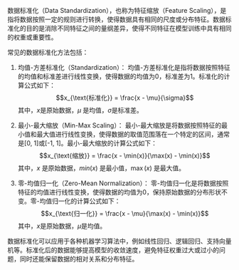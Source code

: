 数据标准化（Data Standardization），也称为特征缩放（Feature Scaling），是指将数据按照一定的规则进行转换，使得数据具有相同的尺度或分布特征。数据标准化的目的是消除不同特征之间的量纲差异，使得不同特征在模型训练中具有相同的权重或重要性。

常见的数据标准化方法包括：

1. 均值-方差标准化（Standardization）：
   均值-方差标准化是指将数据按照特征的均值和标准差进行线性变换，使得数据的均值为0，标准差为1。标准化的计算公式如下：
   $$x_{\text{标准化}} = \frac{x - \mu}{\sigma}$$
   其中，$x$是原始数据，$\mu$ 是均值，$\sigma$是标准差。

2. 最小-最大缩放（Min-Max Scaling）：
   最小-最大缩放是将数据按照特征的最小值和最大值进行线性变换，使得数据的取值范围落在一个特定的区间，通常是[0, 1]或[-1, 1]。最小-最大缩放的计算公式如下：
  $$x_{\text{缩放}} = \frac{x - \min(x)}{\max(x) - \min(x)}$$
   其中，$x$ 是原始数据，$min(x)$ 是最小值，$\max(x)$ 是最大值。

3. 零-均值归一化（Zero-Mean Normalization）：
   零-均值归一化是将数据按照特征的均值进行线性变换，使得数据的均值为0，保持原始数据的分布形状不变。零-均值归一化的计算公式如下：
   $$x_{\text{归一化}} = \frac{x - \mu}{\max(x) - \min(x)}$$
   其中，$x$是原始数据，$\mu$是均值。

数据标准化可以应用于各种机器学习算法中，例如线性回归、逻辑回归、支持向量机等。标准化后的数据能够提高模型的收敛速度，避免特征权重过大或过小的问题，同时还能保留数据的相对关系和分布特征。